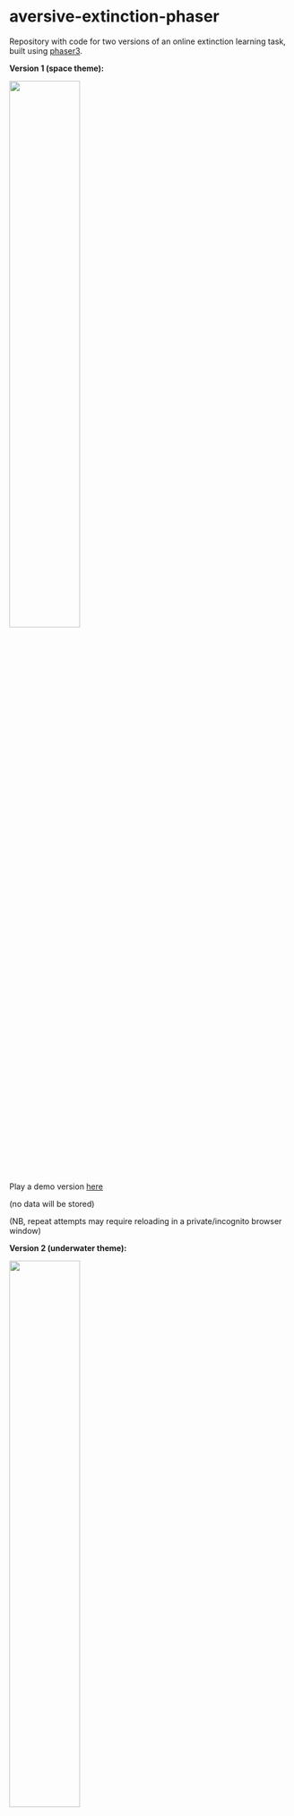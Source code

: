 # aversive-extinction-phaser

Repository with code for two versions of an online extinction learning task, built using [phaser3](https://phaser.io/).

**Version 1 (space theme):**

<img src="./task1.gif" width="50%" height="50%"/>

Play a demo version [here](https://run.pavlovia.org/agnes.norbury/study-game-1-demo/) 

(no data will be stored)

(NB, repeat attempts may require reloading in a private/incognito browser window)


**Version 2 (underwater theme):**

<img src="./task2.gif" width="50%" height="50%"/>

Play a demo version [here](https://run.pavlovia.org/agnes.norbury/study-game-2-demo/) 

(no data will be stored)

(NB, repeat attempts may require reloading in a private/incognito browser window)
